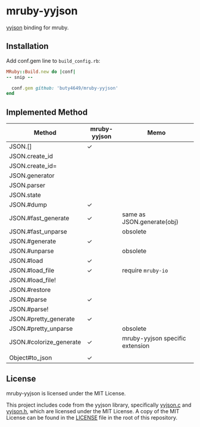 # mruby-yyjson

[yyjson](https://github.com/ibireme/yyjson) binding for mruby.

## Installation

Add conf.gem line to `build_config.rb`:

```ruby
MRuby::Build.new do |conf|
-- snip --

  conf.gem github: 'buty4649/mruby-yyjson'
end
```

## Implemented Method

| Method                  | mruby-yyjson | Memo                             |
|-------------------------|--------------|----------------------------------|
| JSON.[]                 | ✓            |                                  |
| JSON.create_id          |              |                                  |
| JSON.create_id=         |              |                                  |
| JSON.generator          |              |                                  |
| JSON.parser             |              |                                  |
| JSON.state              |              |                                  |
| JSON.#dump              | ✓            |                                  |
| JSON.#fast_generate     | ✓            | same as JSON.generate(obj)       |
| JSON.#fast_unparse      |              | obsolete                         |
| JSON.#generate          | ✓            |                                  |
| JSON.#unparse           |              | obsolete                         |
| JSON.#load              | ✓            |                                  |
| JSON.#load_file         | ✓            | require `mruby-io`               |
| JSON.#load_file!        |              |                                  |
| JSON.#restore           |              |                                  |
| JSON.#parse             | ✓            |                                  |
| JSON.#parse!            |              |                                  |
| JSON.#pretty_generate   | ✓            |                                  |
| JSON.#pretty_unparse    |              | obsolete                         |
| JSON.#colorize_generate | ✓            | mruby-yyjson specific extension  |
||||
| Object#to_json          | ✓            |                                  |

## License

mruby-yyjson is licensed under the MIT License.

This project includes code from the yyjson library, specifically [yyjson.c](src/yyjson.c) and [yyjson.h](src/yyjson.h), which are licensed under the MIT License. A copy of the MIT License can be found in the [LICENSE](./LICENSE) file in the root of this repository.
